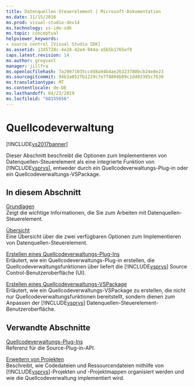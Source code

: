 ```yaml
---
title: Datenquellen-Steuerelement | Microsoft-Dokumentation
ms.date: 11/15/2016
ms.prod: visual-studio-dev14
ms.technology: vs-ide-sdk
ms.topic: conceptual
helpviewer_keywords:
- source control [Visual Studio SDK]
ms.assetid: 13d5728c-4e28-42e4-944a-a565b1765ef8
caps.latest.revision: 14
ms.author: gregvanl
manager: jillfra
ms.openlocfilehash: 7a29071035ccdd8a94b4ae26323780bcb24e8e23
ms.sourcegitcommit: 94b3a052fb1229c7e7f8804b09c1d403385c7630
ms.translationtype: MT
ms.contentlocale: de-DE
ms.lasthandoff: 04/23/2019
ms.locfileid: "68155656"
---
```

# <a name="source-control"></a>Quellcodeverwaltung
[!INCLUDE[vs2017banner](../../includes/vs2017banner.md)]

Dieser Abschnitt beschreibt die Optionen zum Implementieren von Datenquellen-Steuerelement als eine integrierte Funktion von [!INCLUDE[vsprvs](../../includes/vsprvs-md.md)], entweder durch ein Quellcodeverwaltungs-Plug-in oder ein Quellcodeverwaltungs-VSPackage.  
  
## <a name="in-this-section"></a>In diesem Abschnitt  
 [Grundlagen](../../extensibility/internals/source-control-integration-essentials.md)  
 Zeigt die wichtige Informationen, die Sie zum Arbeiten mit Datenquellen-Steuerelement.  
  
 [Übersicht](../../extensibility/internals/source-control-integration-overview.md)  
 Eine Übersicht über die zwei verfügbaren Optionen zum Implementieren von Datenquellen-Steuerelement.  
  
 [Erstellen eines Quellcodeverwaltungs-Plug-Ins](../../extensibility/internals/creating-a-source-control-plug-in.md)  
 Erläutert, wie ein Quellcodeverwaltungs-Plug-in erstellen, die Quellcodeverwaltungsfunktionen über liefert die [!INCLUDE[vsprvs](../../includes/vsprvs-md.md)] Source Control-Benutzeroberfläche (UI).  
  
 [Erstellen eines Quellcodeverwaltungs-VSPackage](../../extensibility/internals/creating-a-source-control-vspackage.md)  
 Erläutert, wie ein Quellcodeverwaltungs-VSPackage zu erstellen, die nicht nur Quellcodeverwaltungsfunktionen bereitstellt, sondern dienen zum Anpassen der [!INCLUDE[vsprvs](../../includes/vsprvs-md.md)] Datenquellen-Steuerelement-Benutzeroberfläche.  
  
## <a name="related-sections"></a>Verwandte Abschnitte  
 [Quellcodeverwaltungs-Plug-Ins](../../extensibility/source-control-plug-ins.md)  
 Referenz für die Source-Plug-in-API.  
  
 [Erweitern von Projekten](../../extensibility/extending-projects.md)  
 Beschreibt, wie Codedateien und Ressourcendateien mithilfe von [!INCLUDE[vsprvs](../../includes/vsprvs-md.md)]-Projekten und -Projektmappen organisiert werden und wie die Quellcodeverwaltung implementiert wird.
